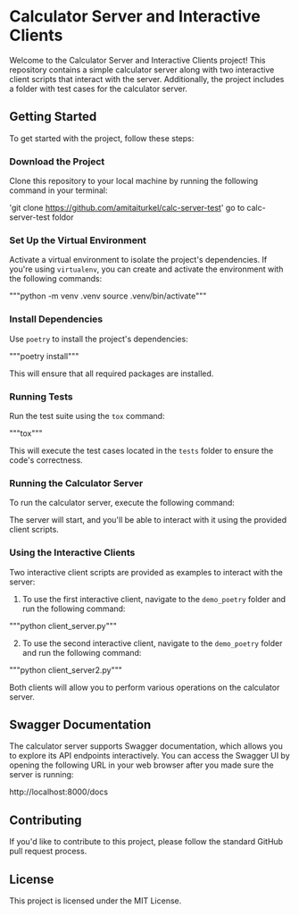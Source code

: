 # Calculator Server and Interactive Clients

Welcome to the Calculator Server and Interactive Clients project! This repository contains a simple calculator server along with two interactive client scripts that interact with the server. Additionally, the project includes a folder with test cases for the calculator server.

## Getting Started

To get started with the project, follow these steps:

### Download the Project

Clone this repository to your local machine by running the following command in your terminal:

'git clone https://github.com/amitaiturkel/calc-server-test'
go to calc-server-test foldor 

### Set Up the Virtual Environment

Activate a virtual environment to isolate the project's dependencies. If you're using `virtualenv`, you can create and activate the environment with the following commands:

"""python -m venv .venv
source .venv/bin/activate"""


### Install Dependencies

Use `poetry` to install the project's dependencies:

"""poetry install"""


This will ensure that all required packages are installed.

### Running Tests

Run the test suite using the `tox` command:

"""tox"""


This will execute the test cases located in the `tests` folder to ensure the code's correctness.

### Running the Calculator Server

To run the calculator server, execute the following command:


The server will start, and you'll be able to interact with it using the provided client scripts.

### Using the Interactive Clients

Two interactive client scripts are provided as examples to interact with the server:

1. To use the first interactive client, navigate to the `demo_poetry` folder and run the following command:

"""python client_server.py"""

2. To use the second interactive client, navigate to the `demo_poetry` folder and run the following command:

"""python client_server2.py"""


Both clients will allow you to perform various operations on the calculator server.

## Swagger Documentation

The calculator server supports Swagger documentation, which allows you to explore its API endpoints interactively. You can access the Swagger UI by opening the following URL in your web browser after you made sure the server is running:

http://localhost:8000/docs


## Contributing

If you'd like to contribute to this project, please follow the standard GitHub pull request process.

## License

This project is licensed under the MIT License.
